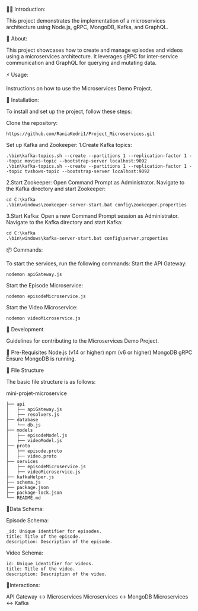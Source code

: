 👨‍💻 Introduction:

This project demonstrates the implementation of a microservices architecture using Node.js, gRPC, MongoDB, Kafka, and GraphQL.

🔰 About:

This project showcases how to create and manage episodes and videos using a microservices architecture. It leverages gRPC for inter-service communication and GraphQL for querying and mutating data.

⚡ Usage:

Instructions on how to use the Microservices Demo Project.

🔌 Installation:

To install and set up the project, follow these steps:

Clone the repository:

	https://github.com/RaniaKedri1/Project_Microservices.git
 
Set up Kafka and Zookeeper:
1.Create Kafka topics:

	.\bin\kafka-topics.sh --create --partitions 1 --replication-factor 1 --topic movies-topic --bootstrap-server localhost:9092
	.\bin\kafka-topics.sh --create --partitions 1 --replication-factor 1 --topic tvshows-topic --bootstrap-server localhost:9092
 
2.Start Zookeeper:
Open Command Prompt as Administrator.
Navigate to the Kafka directory and start Zookeeper:

 	cd C:\kafka
	.\bin\windows\zookeeper-server-start.bat config\zookeeper.properties

3.Start Kafka:
Open a new Command Prompt session as Administrator.
Navigate to the Kafka directory and start Kafka:
	
 	cd C:\kafka
	.\bin\windows\kafka-server-start.bat config\server.properties


📦 Commands:

To start the services, run the following commands:
Start the API Gateway:

	nodemon apiGateway.js
 
 Start the Episode Microservice:
 
 	nodemon episodeMicroservice.js
  
  Start the Video Microservice:

  	nodemon videoMicroservice.js

🔧 Development

Guidelines for contributing to the Microservices Demo Project.

📓 Pre-Requisites
	Node.js (v14 or higher)
	npm (v6 or higher)
	MongoDB
	gRPC
Ensure MongoDB is running.

📁 File Structure

The basic file structure is as follows:

mini-projet-microservice

	├── api
	│   ├── apiGateway.js
	│   ├── resolvers.js
	├── database
	│   └── db.js
	├── models
	│   ├── episodeModel.js
	│   ├── videoModel.js
	├── proto
	│   ├── episode.proto
	│   ├── video.proto
	├── services
	│   ├── episodeMicroservice.js
	│   ├── videoMicroservice.js
	├── kafkaHelper.js
	├── schema.js
	├── package.json
	├── package-lock.json
	└── README.md

📄Data Schema:

Episode Schema:
	
 	_id: Unique identifier for episodes.
	title: Title of the episode.
	description: Description of the episode.
 
Video Schema:
	
 	id: Unique identifier for videos.
	title: Title of the video.
	description: Description of the video.
 
📄Interactions:

API Gateway <-> Microservices
Microservices <-> MongoDB
Microservices <-> Kafka

